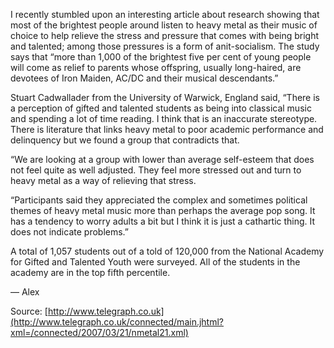 I recently stumbled upon an interesting article about research showing that most of the brightest people around listen to heavy metal as their music of choice to help relieve the stress and pressure that comes with being bright and talented; among those pressures is a form of anit-socialism. The study says that “more than 1,000 of the brightest five per cent of young people will come as relief to parents whose offspring, usually long-haired, are devotees of Iron Maiden, AC/DC and their musical descendants.”

Stuart Cadwallader from the University of Warwick, England said, “There is a perception of gifted and talented students as being into classical music and spending a lot of time reading. I think that is an inaccurate stereotype. There is literature that links heavy metal to poor academic performance and delinquency but we found a group that contradicts that.

“We are looking at a group with lower than average self-esteem that does not feel quite as well adjusted. They feel more stressed out and turn to heavy metal as a way of relieving that stress.

“Participants said they appreciated the complex and sometimes political themes of heavy metal music more than perhaps the average pop song. It has a tendency to worry adults a bit but I think it is just a cathartic thing. It does not indicate problems.”

A total of 1,057 students out of a told of 120,000 from the National Academy for Gifted and Talented Youth were surveyed. All of the students in the academy are in the top fifth percentile.

— Alex

Source: [http://www.telegraph.co.uk](http://www.telegraph.co.uk/connected/main.jhtml?xml=/connected/2007/03/21/nmetal21.xml)